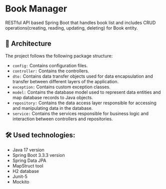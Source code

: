 # Book Manager

RESTful API based Spring Boot that handles book list and includes CRUD operations(creating, reading, updating, deleting) for Book entity.
## 📁 Architecture
The project follows the following package structure:
* `config:` Contains configuration files.
* `controller:` Contains the controllers.
* `dto:` Contains data transfer objects used for data encapsulation and transfer between different layers of the 
application.
* `exception:` Contains custom exception classes.
* `model:` Contains the database model used to represent data entities and map database records to Java objects.
* `repository:` Contains the data access layer responsible for accessing and manipulating data in the database.
* `service:` Contains the services responsible for business logic and interaction between controllers and repositories.
## 🛠 Used technologies:

- Java 17 version
- Spring Boot 3.3.3 version
- Spring Data JPA
- MapStruct tool
- H2 database
- Junit-5
- Mockito
